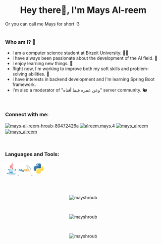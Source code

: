 
<h1 align="center">Hey there👋, I'm Mays Al-reem</h1>

Or you can call me Mays for short :3 
<br>
<br>


<h3 align="left">Who am I? 🤨</h3> 

- I am a computer science student at Birzeit University. 👩‍💻
- I have always been passionate about the development of the AI field. 🤖
- I enjoy learning new things. 🌟
- Right now, I'm working to improve both my soft skills and problem-solving abilities. 🌿
- I have interests in backend development and I'm learning Spring Boot framework.
- I'm also a moderator of "وعن عمره فيما أفناه" server community. 🐿️

<br>

<h3 align="left">Connect with me:</h3>
<p align="left">
<a href="https://linkedin.com/in/mays-al-reem-hroub-80472426a" target="blank"><img align="center" src="https://raw.githubusercontent.com/rahuldkjain/github-profile-readme-generator/master/src/images/icons/Social/linked-in-alt.svg" alt="mays-al-reem-hroub-80472426a" height="30" width="40" /></a>
<a href="https://fb.com/alreem.mays.4" target="blank"><img align="center" src="https://raw.githubusercontent.com/rahuldkjain/github-profile-readme-generator/master/src/images/icons/Social/facebook.svg" alt="alreem.mays.4" height="30" width="40" /></a>
<a href="https://codeforces.com/profile/mays_alreem" target="blank"><img align="center" src="https://raw.githubusercontent.com/rahuldkjain/github-profile-readme-generator/master/src/images/icons/Social/codeforces.svg" alt="mays_alreem" height="30" width="40" /></a>
<a href="https://www.leetcode.com/mays_alreem" target="blank"><img align="center" src="https://raw.githubusercontent.com/rahuldkjain/github-profile-readme-generator/master/src/images/icons/Social/leet-code.svg" alt="mays_alreem" height="30" width="40" /></a>
</p>

<br>

<h3 align="left">Languages and Tools:</h3>
<p align="left"> <a href="https://www.java.com" target="_blank" rel="noreferrer"> <img src="https://raw.githubusercontent.com/devicons/devicon/master/icons/java/java-original.svg" alt="java" width="40" height="40"/> </a> <a href="https://www.mysql.com/" target="_blank" rel="noreferrer"> <img src="https://raw.githubusercontent.com/devicons/devicon/master/icons/mysql/mysql-original-wordmark.svg" alt="mysql" width="40" height="40"/> </a> <a href="https://www.python.org" target="_blank" rel="noreferrer"> <img src="https://raw.githubusercontent.com/devicons/devicon/master/icons/python/python-original.svg" alt="python" width="40" height="40"/> </a> </p>

<br>
<br>

<div align="center">
  <p>
    <img src="https://github-readme-stats.vercel.app/api/top-langs?username=mayshroub&show_icons=true&locale=en&layout=compact" alt="mayshroub" />
  </p>
  <br>
  <p>
    <img src="https://github-readme-stats.vercel.app/api?username=mayshroub&show_icons=true&locale=en" alt="mayshroub" />
  </p>
  <br>
  <p>
    <img src="https://github-readme-streak-stats.herokuapp.com/?user=mayshroub&" alt="mayshroub" />
  </p>
</div>


